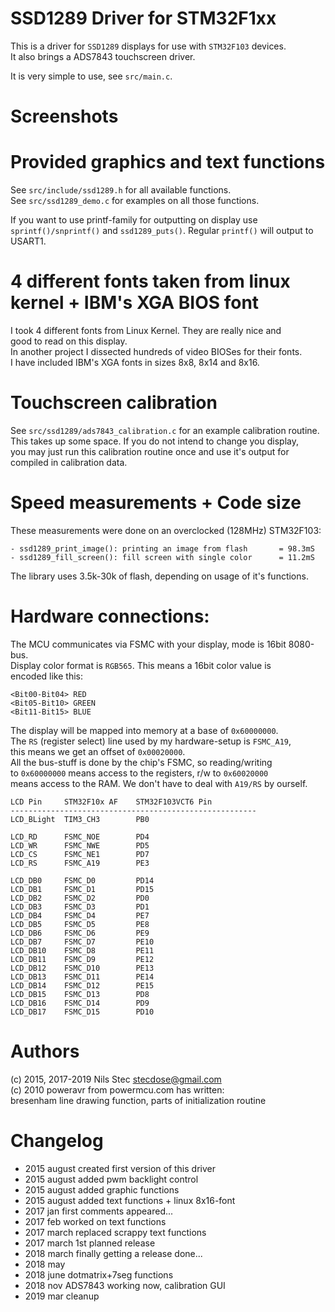 # SSD1289 Driver for STM32F1xx  
  
This is a driver for `SSD1289` displays for use with `STM32F103` devices.  
It also brings a ADS7843 touchscreen driver.  
  
It is very simple to use, see `src/main.c`.  
  
# Screenshots  
  
# Provided graphics and text functions  
See `src/include/ssd1289.h` for all available functions.  
See `src/ssd1289_demo.c` for examples on all those functions.  
  
If you want to use printf-family for outputting on display use `sprintf()/snprintf()`
and `ssd1289_puts()`. Regular `printf()` will output to USART1.
  
# 4 different fonts taken from linux kernel + IBM's XGA BIOS font  
I took 4 different fonts from Linux Kernel. They are really nice and  
good to read on this display.  
In another project I dissected hundreds of video BIOSes for their fonts.  
I have included IBM's XGA fonts in sizes 8x8, 8x14 and 8x16.  
  
# Touchscreen calibration
See `src/ssd1289/ads7843_calibration.c` for an example calibration routine.  
This takes up some space. If you do not intend to change you display,  
you may just run this calibration routine once and use it's output for  
compiled in calibration data.
  
# Speed measurements + Code size
These measurements were done on an overclocked (128MHz) STM32F103:  
```
- ssd1289_print_image(): printing an image from flash       = 98.3mS
- ssd1289_fill_screen(): fill screen with single color      = 11.2mS
```
The library uses 3.5k-30k of flash, depending on usage of it's functions.  
  
# Hardware connections:  
The MCU communicates via FSMC with your display, mode is 16bit 8080-bus.  
Display color format is `RGB565`. This means a 16bit color value is  
encoded like this:  
```
<Bit00-Bit04> RED  
<Bit05-Bit10> GREEN  
<Bit11-Bit15> BLUE  
```
The display will be mapped into memory at a base of `0x60000000`.  
The `RS` (register select) line used by my hardware-setup is `FSMC_A19`,  
this means we get an offset of `0x00020000`.  
All the bus-stuff is done by the chip's FSMC, so reading/writing  
to `0x60000000` means access to the registers, r/w to `0x60020000`  
means access to the RAM. We don't have to deal with `A19/RS` by ourself.  
  
```
LCD Pin	    STM32F10x AF    STM32F103VCT6 Pin  
-------------------------------------------------------  
LCD_BLight	TIM3_CH3		PB0  
  
LCD_RD		FSMC_NOE		PD4  
LCD_WR		FSMC_NWE		PD5  
LCD_CS		FSMC_NE1		PD7  
LCD_RS		FSMC_A19		PE3  
  
LCD_DB0		FSMC_D0			PD14  
LCD_DB1		FSMC_D1			PD15  
LCD_DB2		FSMC_D2			PD0  
LCD_DB3		FSMC_D3			PD1  
LCD_DB4		FSMC_D4			PE7  
LCD_DB5		FSMC_D5			PE8  
LCD_DB6		FSMC_D6			PE9  
LCD_DB7		FSMC_D7			PE10  
LCD_DB10	FSMC_D8			PE11  
LCD_DB11	FSMC_D9			PE12  
LCD_DB12	FSMC_D10		PE13  
LCD_DB13	FSMC_D11		PE14  
LCD_DB14	FSMC_D12		PE15  
LCD_DB15	FSMC_D13		PD8  
LCD_DB16 	FSMC_D14		PD9  
LCD_DB17	FSMC_D15		PD10  
```
  
# Authors  
(c) 2015, 2017-2019 Nils Stec <stecdose@gmail.com>  
(c) 2010 poweravr from powermcu.com has written:   
bresenham line drawing function, parts of initialization routine  
  
# Changelog  
- 2015 august	created first version of this driver  
- 2015 august	added pwm backlight control  
- 2015 august	added graphic functions  
- 2015 august	added text functions + linux 8x16-font  
- 2017 jan	first comments appeared...  
- 2017 feb	worked on text functions  
- 2017 march	replaced scrappy text functions  
- 2017 march	1st planned release  
- 2018 march  finally getting a release done...  
- 2018 may
- 2018 june dotmatrix+7seg functions  
- 2018 nov      ADS7843 working now, calibration GUI
- 2019 mar      cleanup
  
